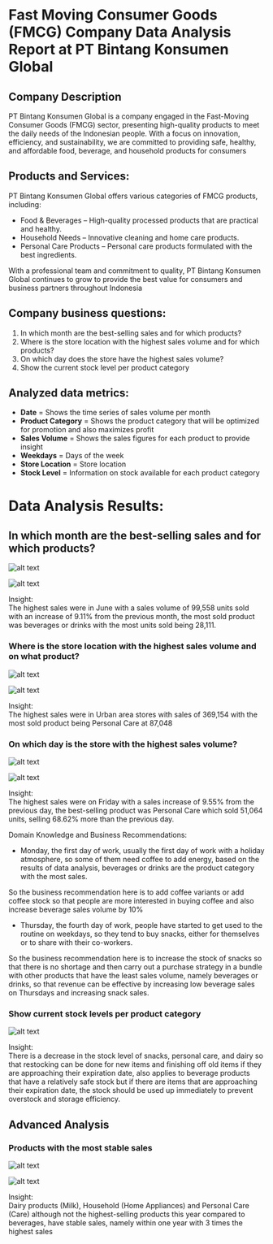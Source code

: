 # Fast Moving Consumer Goods (FMCG) Company Data Analysis Report at PT Bintang Konsumen Global

## Company Description

PT Bintang Konsumen Global is a company engaged in the Fast-Moving Consumer Goods (FMCG) sector, presenting high-quality products to meet the daily needs of the Indonesian people. With a focus on innovation, efficiency, and sustainability, we are committed to providing safe, healthy, and affordable food, beverage, and household products for consumers

## Products and Services:

PT Bintang Konsumen Global offers various categories of FMCG products, including:

- Food & Beverages – High-quality processed products that are practical and healthy.
- Household Needs – Innovative cleaning and home care products.
- Personal Care Products – Personal care products formulated with the best ingredients.

With a professional team and commitment to quality, PT Bintang Konsumen Global continues to grow to provide the best value for consumers and business partners throughout Indonesia

## Company business questions:

1. In which month are the best-selling sales and for which products?
2. Where is the store location with the highest sales volume and for which products?
3. On which day does the store have the highest sales volume?
4. Show the current stock level per product category

## Analyzed data metrics:

- **Date** = Shows the time series of sales volume per month
- **Product Category** = Shows the product category that will be optimized for promotion and also maximizes profit
- **Sales Volume** = Shows the sales figures for each product to provide insight
- **Weekdays** = Days of the week
- **Store Location** = Store location
- **Stock Level** = Information on stock available for each product category

# Data Analysis Results:

## In which month are the best-selling sales and for which products?

![alt text](images/graph_sales.png)

![alt text](images/beverages_most.png)

Insight:
<br>The highest sales were in June with a sales volume of 99,558 units sold with an increase of 9.11% from the previous month, the most sold product was beverages or drinks with the most units sold being 28,111.

### Where is the store location with the highest sales volume and on what product?

![alt text](images/graph_store.png)

![alt text](images/table_store.png)

Insight:
<br>The highest sales were in Urban area stores with sales of 369,154 with the most sold product being Personal Care at 87,048

### On which day is the store with the highest sales volume?

![alt text](images/graph_days.png)

![alt text](images/table_days.png)

Insight:
<br>The highest sales were on Friday with a sales increase of 9.55% from the previous day, the best-selling product was Personal Care which sold 51,064 units, selling 68.62% more than the previous day.

Domain Knowledge and Business Recommendations:

- Monday, the first day of work, usually the first day of work with a holiday atmosphere, so some of them need coffee to add energy, based on the results of data analysis, beverages or drinks are the product category with the most sales.

So the business recommendation here is to add coffee variants or add coffee stock so that people are more interested in buying coffee and also increase beverage sales volume by 10%

- Thursday, the fourth day of work, people have started to get used to the routine on weekdays, so they tend to buy snacks, either for themselves or to share with their co-workers.

So the business recommendation here is to increase the stock of snacks so that there is no shortage and then carry out a purchase strategy in a bundle with other products that have the least sales volume, namely beverages or drinks, so that revenue can be effective by increasing low beverage sales on Thursdays and increasing snack sales.

### Show current stock levels per product category

![alt text](images/stocks.png)

Insight:
<br>There is a decrease in the stock level of snacks, personal care, and dairy so that restocking can be done for new items and finishing off old items if they are approaching their expiration date, also applies to beverage products that have a relatively safe stock but if there are items that are approaching their expiration date, the stock should be used up immediately to prevent overstock and storage efficiency.

## Advanced Analysis

### Products with the most stable sales

![alt text](images/stable.png)

![alt text](images/stable_table.png)

Insight:
<br>Dairy products (Milk), Household (Home Appliances) and Personal Care (Care) although not the highest-selling products this year compared to beverages, have stable sales, namely within one year with 3 times the highest sales
